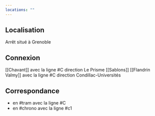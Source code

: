 ```yaml
---
locations: ""
---
```

## Localisation
Arrêt situé à Grenoble [](geo:45.18691805295409,5.736137330532075)

## Connexion
[[Chavant]] avec la ligne #C direction Le Prisme
[[Sablons]]
[[Flandrin Valmy]] avec la ligne #C direction Condillac-Universités

## Correspondance
- en #tram avec la ligne #C 
- en #chrono avec la ligne #c1